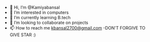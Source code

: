 - 👋 Hi, I’m @Kamiyabansal
- 👀 I’m interested in computers
- 🌱 I’m currently learning B.tech
- 💞️ I’m looking to collaborate on projects
- 📫 How to reach me kbansal2700@gmail.com
-DON'T FORGIVE TO GIVE STAR :)
<!---
Kamiyabansal/Kamiyabansal is a ✨ special ✨ repository because its `README.md` (this file) appears on your GitHub profile.
You can click the Preview link to take a look at your changes.
--->
